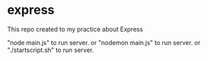 # express

This repo created to my practice about Express

"node main.js" to run server.
or
"nodemon main.js" to run server.
or
"./startscript.sh" to run server.
